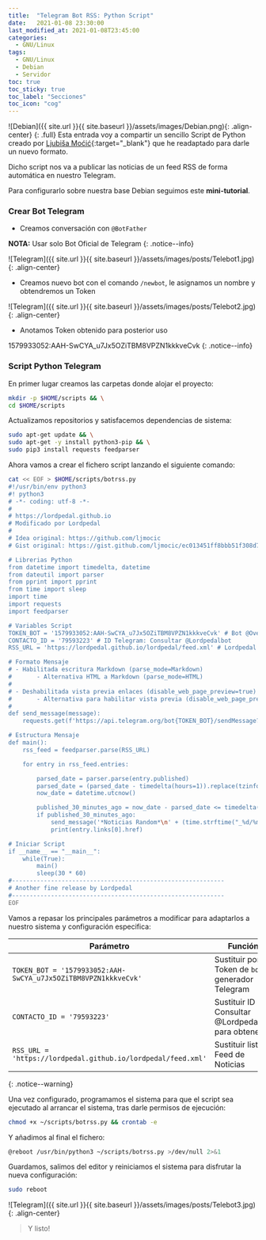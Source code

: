 ```yaml
---
title:  "Telegram Bot RSS: Python Script"
date:   2021-01-08 23:30:00
last_modified_at: 2021-01-08T23:45:00
categories:
  - GNU/Linux
tags:
  - GNU/Linux
  - Debian
  - Servidor
toc: true
toc_sticky: true
toc_label: "Secciones"
toc_icon: "cog"
---
```


![Debian]({{ site.url }}{{ site.baseurl }}/assets/images/Debian.png){: .align-center}
{: .full}
Esta entrada voy a compartir un sencillo Script de Python creado por [Ljubiša Moćić](https://github.com/ljmocic){:target="_blank"} que he readaptado para darle un nuevo formato.

Dicho script nos va a publicar las noticias de un feed RSS de forma automática en nuestro Telegram.

Para configurarlo sobre nuestra base Debian seguimos este **mini-tutorial**.

### Crear Bot Telegram

- Creamos conversación con `@BotFather`

**NOTA:** Usar solo Bot Oficial de Telegram
{: .notice--info}

![Telegram]({{ site.url }}{{ site.baseurl }}/assets/images/posts/Telebot1.jpg){: .align-center}

- Creamos nuevo bot con el comando `/newbot`, le asignamos un nombre y obtendremos un Token

![Telegram]({{ site.url }}{{ site.baseurl }}/assets/images/posts/Telebot2.jpg){: .align-center}

- Anotamos Token obtenido para posterior uso

1579933052:AAH-SwCYA_u7Jx5OZiTBM8VPZN1kkkveCvk
{: .notice--info}


### Script Python Telegram

En primer lugar creamos las carpetas donde alojar el proyecto:

```bash
mkdir -p $HOME/scripts && \
cd $HOME/scripts
```

Actualizamos repositorios y satisfacemos dependencias de sistema:

```bash
sudo apt-get update && \
sudo apt-get -y install python3-pip && \
sudo pip3 install requests feedparser
```

Ahora vamos a crear el fichero script lanzando el siguiente comando:

```bash
cat << EOF > $HOME/scripts/botrss.py
#!/usr/bin/env python3
#! python3
# -*- coding: utf-8 -*-
#
# https://lordpedal.github.io
# Modificado por Lordpedal
#
# Idea original: https://github.com/ljmocic
# Gist original: https://gist.github.com/ljmocic/ec013451ff8bbb51f308d79975d7fdb4

# Librerias Python
from datetime import timedelta, datetime
from dateutil import parser
from pprint import pprint
from time import sleep
import time
import requests
import feedparser

# Variables Script
TOKEN_BOT = '1579933052:AAH-SwCYA_u7Jx5OZiTBM8VPZN1kkkveCvk' # Bot @Overspeed_Bot
CONTACTO_ID = '79593223' # ID Telegram: Consultar @Lordpedalbot
RSS_URL = 'https://lordpedal.github.io/lordpedal/feed.xml' # Lordpedal RSS

# Formato Mensaje
# - Habilitada escritura Markdown (parse_mode=Markdown)
#       - Alternativa HTML a Markdown (parse_mode=HTML)
#
# - Deshabilitada vista previa enlaces (disable_web_page_preview=true)
#       - Alternativa para habilitar vista previa (disable_web_page_preview=false)
#
def send_message(message):
    requests.get(f'https://api.telegram.org/bot{TOKEN_BOT}/sendMessage?chat_id={CONTACTO_ID}&parse_mode=Markdown&disable_web_page_preview=true&text={message}')

# Estructura Mensaje
def main():
    rss_feed = feedparser.parse(RSS_URL)

    for entry in rss_feed.entries:

        parsed_date = parser.parse(entry.published)
        parsed_date = (parsed_date - timedelta(hours=1)).replace(tzinfo=None)
        now_date = datetime.utcnow()

        published_30_minutes_ago = now_date - parsed_date <= timedelta(minutes=30)
        if published_30_minutes_ago:
            send_message('*Noticias Random*\n' + (time.strftime("_%d/%m/20%y_")) + '\n\n' + '*' + entry.title + '*' + '\n\n' + 'Enlace noticia: ' + entry.links[0].href)
            print(entry.links[0].href)

# Iniciar Script
if __name__ == "__main__":
    while(True):
        main()
        sleep(30 * 60)
#------------------------------------------------------------
# Another fine release by Lordpedal
#------------------------------------------------------------
EOF
```

Vamos a repasar los principales parámetros a modificar para adaptarlos a nuestro sistema y configuración especifica:

| Parámetro | Función |
| ------ | ------ |
| `TOKEN_BOT = '1579933052:AAH-SwCYA_u7Jx5OZiTBM8VPZN1kkkveCvk'` | Sustituir por Token de `bot` generador Telegram |
| `CONTACTO_ID = '79593223'` | Sustituir ID , Consultar @Lordpedalbot para obtener |
| `RSS_URL = 'https://lordpedal.github.io/lordpedal/feed.xml'` | Sustituir lista Feed de Noticias |
{: .notice--warning}

Una vez configurado, programamos el sistema para que el script sea ejecutado al arrancar el sistema, tras darle permisos de ejecución:

```bash
chmod +x ~/scripts/botrss.py && crontab -e
```

Y añadimos al final el fichero:

```bash
@reboot /usr/bin/python3 ~/scripts/botrss.py >/dev/null 2>&1
```

Guardamos, salimos del editor y reiniciamos el sistema para disfrutar la nueva configuración:

```bash
sudo reboot
```

![Telegram]({{ site.url }}{{ site.baseurl }}/assets/images/posts/Telebot3.jpg){: .align-center}


> Y listo!
